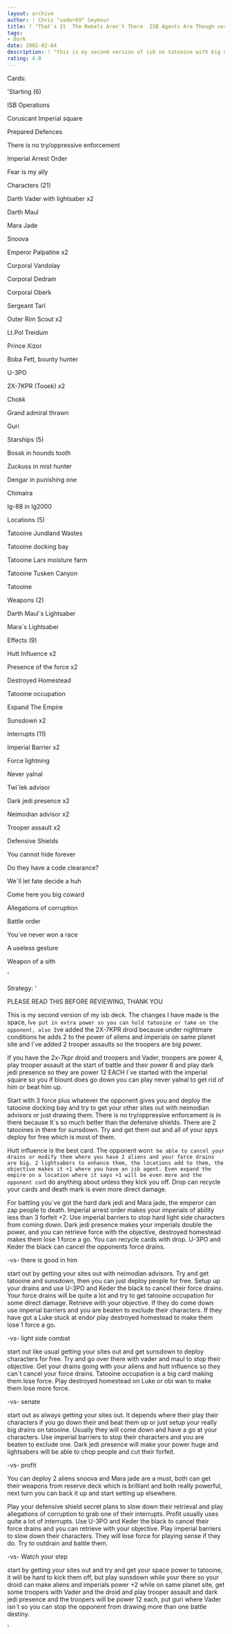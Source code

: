 ```yaml
---
layout: archive
author: ! Chris "vader69" Seymour
title: ! "That`s It  The Rebels Aren`t There  ISB Agents Are Though ver 2 0"
tags:
- Dark
date: 2002-02-04
description: ! "this is my second version of isb on tatooine with big drains and direct damage"
rating: 4.0
---
```

Cards: 

'Starting (6)

ISB Operations

Coruscant Imperial square

Prepared Defences

There is no try/oppressive enforcement

Imperial Arrest Order

Fear is my ally


Characters (21)

Darth Vader with lightsaber x2

Darth Maul 

Mara Jade

Snoova

Emperor Palpatine x2

Corporal Vandolay

Corporal Dedram

Corporal Oberk

Sergeant Tarl

Outer Rim Scout x2

Lt.Pol Treidum

Prince Xizor

Boba Fett, bounty hunter

U-3PO

2X-7KPR (Tooek) x2

Chokk

Grand admiral thrawn 

Guri 


Starships (5)

Bossk in hounds tooth

Zuckuss in mist hunter

Dengar in punishing one

Chimaira 

Ig-88 in Ig2000 


Locations (5)

Tatooine Jundland Wastes

Tatooine docking bay

Tatooine Lars moisture farm

Tatooine Tusken Canyon

Tatooine 



Weapons (2)

Darth Maul`s Lightsaber

Mara`s Lightsaber


Effects (9)

Hutt Influence x2

Presence of the force x2

Destroyed Homestead

Tatooine occupation

Expand The Empire

Sunsdown x2 


Interrupts (11)

Imperial Barrier x2

Force lightning 

Never yalnal 

Twi`lek advisor 

Dark jedi presence x2

Neimodian advisor x2

Trooper assault x2


Defensive Shields

You cannot hide forever

Do they have a code clearance?

We`ll let fate decide a huh

Come here you big coward

Allegations of corruption

Battle order

You`ve never won a race

A useless gesture

Weapon of a sith

'

Strategy: '

PLEASE READ THIS BEFORE REVIEWING, THANK YOU


This is my second version of my isb deck. The changes I have made is the space, I`ve put in extra power so you can hold tatooine or take on the opponent, also I`ve added the 2X-7KPR droid because under nightmare conditions he adds 2 to the power of aliens and imperials on same planet site and I`ve added 2 trooper assaults so the troopers are big power.

If you have the 2x-7kpr droid and troopers and Vader, troopers are power 4, play trooper assault at the start of battle and their power 6 and play dark jedi presence so they are power 12 EACH I`ve started with the imperial square so you if blount does go down you can play never yalnal to get rid of him or beat him up.




Start with 3 force plus whatever the opponent gives you and deploy the tatooine docking bay and try to get your other sites out with neimodian advisors or just drawing them. There is no try/oppressive enforcement is in there because It`s so much better than the defensive shields. There are 2 tatooines in there for sunsdown. Try and get them out and all of your spys deploy for free which is most of them.


Hutt influence is the best card. The opponent won`t be able to cancel your drains or modify them where you have 2 aliens and your force drains are big. 2 lightsabers to enhance them, the locations add to them, the objective makes it +1 where you have an isb agent. Even expand the empire on a location where it says +1 will be even more and the opponent can`t do anything about unless they kick you off. Drop can recycle your cards and death mark is even more direct damage.


For battling you`ve got the hard dark jedi and Mara jade, the emperor can zap people to death. Imperial arrest order makes your imperials of ability less than 3 forfeit +2. Use imperial barriers to stop hard light side characters from coming down. Dark jedi presence makes your imperials double the power, and you can retrieve force with the objective, destroyed homestead makes them lose 1 force a go. You can recycle cards with drop. U-3PO and Keder the black can cancel the opponents force drains.



-vs- there is good in him

start out by getting your sites out with neimodian advisors. Try and get tatooine and sunsdown, then you can just deploy people for free. Setup up your drains and use U-3PO and Keder the black to cancel their force drains. Your force drains will be quite a lot and try to get tatooine occupation for some direct damage. Retrieve with your objective. If they do come down use imperial barriers and you are beaten to exclude their characters. If they have got a Luke stuck at endor play destroyed homestead to make them lose 1 force a go. 


-vs- light side combat

start out like usual getting your sites out and get sunsdown to deploy characters for free. Try and go over there with vader and maul to stop their objective. Get your drains going with your aliens and hutt influence so they can`t cancel your force drains. Tatooine occupation is a big card making them lose force. Play destroyed homestead on Luke or obi wan to make them lose more force.


-vs- senate

start out as always getting your sites out. It depends where their play their characters if you go down their and beat them up or just setup your really big drains on tatooine. Usually they will come down and have a go at your characters. Use imperial barriers to stop their characters and you are beaten to exclude one. Dark jedi presence will make your power huge and lightsabers will be able to chop people and cut their forfeit.


-vs- profit

You can deploy 2 aliens snoova and Mara jade are a must, both can get their weapons from reserve deck which is brilliant and both really powerful, next turn you can back it up and start setting up elsewhere.

Play your defensive shield secret plans to slow down their retrieval and play allegations of corruption to grab one of their interrupts. Profit usually uses quite a lot of interrupts. Use U-3PO and Keder the black to cancel their force drains and you can retrieve with your objective. Play imperial barriers to slow down their characters. They will lose force for playing sense if they do. Try to outdrain and battle them. 


-vs- Watch your step

start by getting your sites out and try and get your space power to tatooine, it will be hard to kick them off, but play sunsdown while your there so your droid can make aliens and imperials power +2 while on same planet site, get some troopers with Vader and the droid and play trooper assault and dark jedi presence and the troopers will be power 12 each, put guri where Vader isn`t so you can stop the opponent from drawing more than one battle destiny.




'
